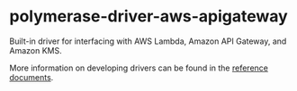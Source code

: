 # polymerase-driver-aws-apigateway

Built-in driver for interfacing with AWS Lambda, Amazon API Gateway, and
Amazon KMS.

More information on developing drivers can be found in the
[reference documents](https://polymerase.readme.io/docs/getting-started-1).
